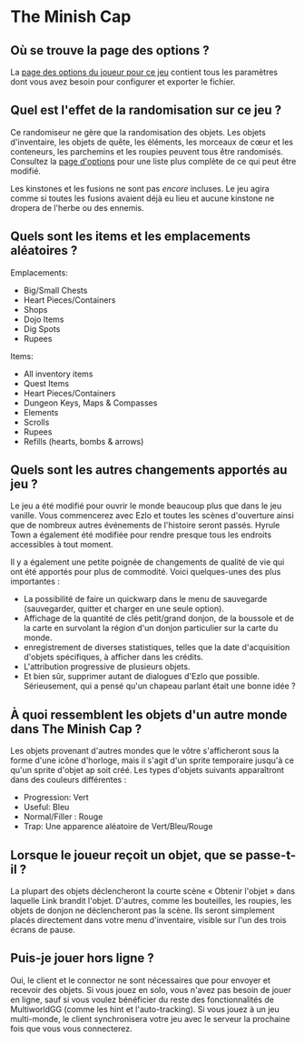 # The Minish Cap

## Où se trouve la page des options ?
 
 La [page des options du joueur pour ce jeu](../player-options) contient tous les paramètres dont vous avez besoin pour configurer et exporter le fichier.

## Quel est l'effet de la randomisation sur ce jeu ?

Ce randomiseur ne gère que la randomisation des objets. Les objets d'inventaire, les objets de quête, les éléments, les morceaux de cœur et les conteneurs,
les parchemins et les roupies peuvent tous être randomisés. Consultez la [page d'options](../player-options) pour une liste plus complète de ce qui peut être modifié.

Les kinstones et les fusions ne sont pas *encore* incluses. Le jeu agira comme si toutes les fusions avaient déjà eu lieu et aucune kinstone ne dropera de l'herbe ou des ennemis.

## Quels sont les items et les emplacements aléatoires ?

Emplacements:
- Big/Small Chests
- Heart Pieces/Containers
- Shops
- Dojo Items
- Dig Spots
- Rupees

Items:
- All inventory items
- Quest Items
- Heart Pieces/Containers
- Dungeon Keys, Maps & Compasses
- Elements
- Scrolls
- Rupees
- Refills (hearts, bombs & arrows)

## Quels sont les autres changements apportés au jeu ?

Le jeu a été modifié pour ouvrir le monde beaucoup plus que dans le jeu vanille. Vous commencerez avec Ezlo et toutes les scènes d'ouverture ainsi que de nombreux autres événements de l'histoire seront passés.
Hyrule Town a également été modifiée pour rendre presque tous les endroits accessibles à tout moment.

Il y a également une petite poignée de changements de qualité de vie qui ont été apportés pour plus de commodité. Voici quelques-unes des plus importantes :
- La possibilité de faire un quickwarp dans le menu de sauvegarde (sauvegarder, quitter et charger en une seule option).
- Affichage de la quantité de clés petit/grand donjon, de la boussole et de la carte en survolant la région d'un donjon particulier sur la carte du monde.
- enregistrement de diverses statistiques, telles que la date d'acquisition d'objets spécifiques, à afficher dans les crédits.
- L'attribution progressive de plusieurs objets.
- Et bien sûr, supprimer autant de dialogues d'Ezlo que possible. Sérieusement, qui a pensé qu'un chapeau parlant était une bonne idée ?

  
## À quoi ressemblent les objets d'un autre monde dans The Minish Cap ?

Les objets provenant d'autres mondes que le vôtre s'afficheront sous la forme d'une icône d'horloge, mais il s'agit d'un sprite temporaire jusqu'à ce qu'un sprite d'objet ap
soit créé. Les types d'objets suivants apparaîtront dans des couleurs différentes :
- Progression: Vert
- Useful: Bleu
- Normal/Filler : Rouge
- Trap: Une apparence aléatoire de Vert/Bleu/Rouge

## Lorsque le joueur reçoit un objet, que se passe-t-il ?

La plupart des objets déclencheront la courte scène « Obtenir l'objet » dans laquelle Link brandit l'objet. D'autres, comme les bouteilles, les roupies, les objets de donjon ne déclencheront pas la scène.
Ils seront simplement placés directement dans votre menu d'inventaire,
visible sur l'un des trois écrans de pause.

## Puis-je jouer hors ligne ?

Oui, le client et le connector ne sont nécessaires que pour envoyer et recevoir des objets.
Si vous jouez en solo, vous n'avez pas besoin de jouer en ligne, sauf si vous voulez bénéficier du reste des fonctionnalités de MultiworldGG (comme les hint et l'auto-tracking).
Si vous jouez à un jeu multi-monde, le client synchronisera votre jeu avec le serveur la prochaine fois que vous vous connecterez.
